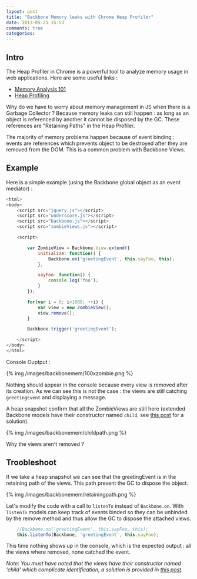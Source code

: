 ```yaml
---
layout: post
title: "Backbone Memory leaks with Chrome Heap Profiler"
date: 2013-05-21 15:53
comments: true
categories: 
---
```



Intro
---------

The Heap Profiler in Chrome is a powerful tool to analyze memory usage in web applications. Here are some useful links :

- [Memory Analysis 101](https://developers.google.com/chrome-developer-tools/docs/memory-analysis-101)
- [Heap Profiling](https://developers.google.com/chrome-developer-tools/docs/heap-profiling)


Why do we have to worry about memory management in JS when there is a Garbage Collector ? Because memory leaks can still happen : as long as an object is referenced by another it cannot be disposed by the GC. These references are "Retaining Paths" in the Heap Profiler. 

The majority of memory problems happen because of event binding : events are references which prevents object to be destroyed after they are removed from the DOM. This is a common problem with Backbone Views.


Example
-----------

Here is a simple example (using the Backbone global object as an event mediator) :

```javascript
<html>
<body>
    <script src="jquery.js"></script>
    <script src="underscore.js"></script>
    <script src="backbone.js"></script>
    <script src="zombieViews.js"></script>

    <script>

        var ZombieView = Backbone.View.extend({
            initialize: function() {
                Backbone.on('greetingEvent', this.sayFoo, this);
            },

            sayFoo: function() {
                console.log('foo');
            }
        });

        for(var i = 0; i<1000; ++i) {
            var view = new ZombieView();
            view.remove();
        }

        Backbone.trigger('greetingEvent');

    </script>
</body>
</html>
```

Console Ouptput :

{% img /images/backbonemem/100xzombie.png %}

Nothing should appear in the console because every view is removed after its creation. As we can see this is not the case : the views are still catching `greetingEvent` and displaying a message. 

A heap snapshot confirm that all the ZombieViews are still here (extended Backbone models have their constructor named `child`, see [this post](/blog/2013/05/21/2013-05-21-identify-backbone-objects-constructors-in-chrome-heap-profiler/) for a solution).

{% img /images/backbonemem/childpath.png %}



Why the views aren't removed ?



Troobleshoot
----------------

If we take a heap snapshot we can see that the greetingEvent is in the retaining path of the views. This path prevent the GC to dispose the object.

{% img /images/backbonemem/retainingpath.png %}

Let's modify the code with a call to `listenTo` instead of `Backbone.on`. With `listenTo` models can keep track of events binded so they can be unbinded by the remove method and thus allow the GC to dispose the attached views.


```javascript
    //Backbone.on('greetingEvent', this.sayFoo, this);
    this.listenTo(Backbone, 'greetingEvent', this.sayFoo);
```


This time nothing shows up in the console, which is the expected output : all the views where removed, none catched the event.

*Note: You must have noted that the views have their constructor named 'child' which complicate identification, a solution is provided in [this post](/blog/2013/05/21/2013-05-21-identify-backbone-objects-constructors-in-chrome-heap-profiler/).*